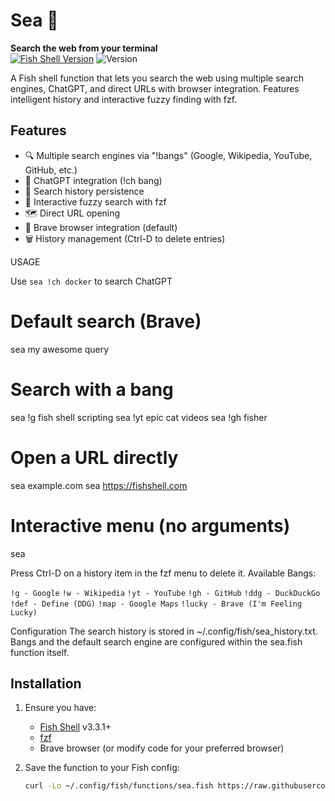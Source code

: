 # Sea 🌊

**Search the web from your terminal**  
[![Fish Shell Version](https://img.shields.io/badge/fish-v3.3.1+-blue.svg)](https://fishshell.com)
![Version](https://img.shields.io/badge/version-1.0.0-green)

A Fish shell function that lets you search the web using multiple search engines, ChatGPT, and direct URLs with browser integration. Features intelligent history and interactive fuzzy finding with fzf.

## Features

- 🔍 Multiple search engines via "!bangs" (Google, Wikipedia, YouTube, GitHub, etc.)
- 🤖 ChatGPT integration (!ch bang)
- 📜 Search history persistence
- 🔎 Interactive fuzzy search with fzf
- 🗺️ Direct URL opening
- 🚀 Brave browser integration (default)
- 🗑️ History management (Ctrl-D to delete entries)

USAGE

Use `sea !ch docker` to search ChatGPT
# Default search (Brave)
sea my awesome query

# Search with a bang
sea !g fish shell scripting
sea !yt epic cat videos
sea !gh fisher

# Open a URL directly
sea example.com
sea https://fishshell.com

# Interactive menu (no arguments)
sea

Press Ctrl-D on a history item in the fzf menu to delete it.
Available Bangs:

`!g - Google`
`!w - Wikipedia`
`!yt - YouTube`
`!gh - GitHub`
`!ddg - DuckDuckGo`
`!def - Define (DDG)`
`!map - Google Maps`
`!lucky - Brave (I'm Feeling Lucky)`

Configuration
The search history is stored in ~/.config/fish/sea_history.txt.
Bangs and the default search engine are configured within the sea.fish function itself.



## Installation

1. Ensure you have:
   - [Fish Shell](https://fishshell.com) v3.3.1+
   - [fzf](https://github.com/junegunn/fzf)
   - Brave browser (or modify code for your preferred browser)

2. Save the function to your Fish config:
   ```bash
   curl -Lo ~/.config/fish/functions/sea.fish https://raw.githubusercontent.com/samunderSingh12/sea/main/sea.fish
